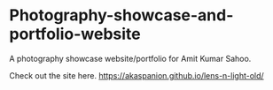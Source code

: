# Photography-showcase-and-portfolio-website
A photography showcase website/portfolio for Amit Kumar Sahoo.

Check out the site here.
https://akaspanion.github.io/lens-n-light-old/
